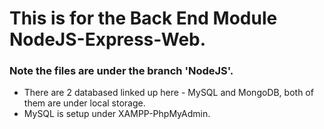 # This is for the Back End Module NodeJS-Express-Web.
### Note the files are under the branch 'NodeJS'.
- There are 2 databased linked up here - MySQL and MongoDB, both of them are under local storage.
- MySQL is setup under XAMPP-PhpMyAdmin.
